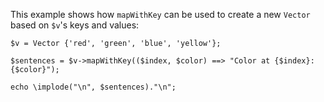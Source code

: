 This example shows how `mapWithKey` can be used to create a new `Vector` based on `$v`'s keys and values:

```basic-usage.php
$v = Vector {'red', 'green', 'blue', 'yellow'};

$sentences = $v->mapWithKey(($index, $color) ==> "Color at {$index}: {$color}");

echo \implode("\n", $sentences)."\n";
```
